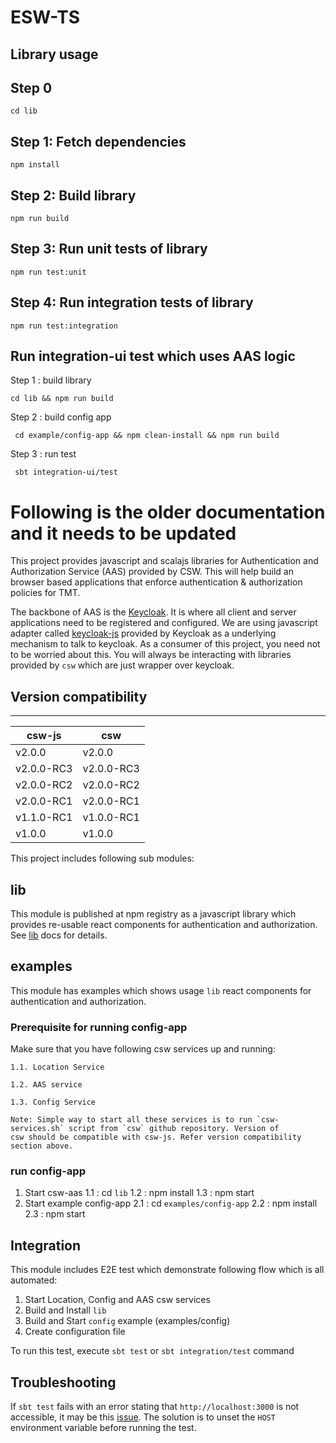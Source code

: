 # ESW-TS

## Library usage

## Step 0
```
cd lib 
```
## Step 1: Fetch dependencies

```
npm install
```

## Step 2: Build library

```
npm run build
```

## Step 3: Run unit tests of library

```
npm run test:unit
```

## Step 4: Run integration tests of library

```
npm run test:integration
```

## Run integration-ui test which uses AAS logic

Step 1 : build library

```
cd lib && npm run build
```

Step 2 : build config app

```
 cd example/config-app && npm clean-install && npm run build
```

Step 3 : run test

```
 sbt integration-ui/test
```

# Following is the older documentation and it needs to be updated

This project provides javascript and scalajs libraries for Authentication and Authorization Service (AAS) provided by CSW.
This will help build an browser based applications that enforce authentication & authorization policies for TMT.

The backbone of AAS is the [Keycloak](https://www.keycloak.org/documentation.html). It is where all client and server applications need to be registered and configured.
We are using javascript adapter called [keycloak-js](https://www.npmjs.com/package/keycloak-js) provided by Keycloak as a underlying mechanism to talk to keycloak.
As a consumer of this project, you need not to be worried about this. You will always be interacting with libraries provided by `csw` which are just wrapper over keycloak.

## Version compatibility

---

| csw-js     | csw        |
| ---------- | ---------- |
| v2.0.0     | v2.0.0     |
| v2.0.0-RC3 | v2.0.0-RC3 |
| v2.0.0-RC2 | v2.0.0-RC2 |
| v2.0.0-RC1 | v2.0.0-RC1 |
| v1.1.0-RC1 | v1.0.0-RC1 |
| v1.0.0     | v1.0.0     |

This project includes following sub modules:

## lib

This module is published at npm registry as a javascript library which provides re-usable react components for authentication and authorization.
See [lib](https://tmtsoftware.github.io/csw-js/1.0.0/aas/csw-aas-js) docs for details.

## examples

This module has examples which shows usage `lib` react components for authentication and authorization.

### Prerequisite for running config-app

Make sure that you have following csw services up and running:

    1.1. Location Service

    1.2. AAS service

    1.3. Config Service

    Note: Simple way to start all these services is to run `csw-services.sh` script from `csw` github repository. Version of
    csw should be compatible with csw-js. Refer version compatibility section above.

### run config-app

1. Start csw-aas
   1.1 : cd `lib`
   1.2 : npm install
   1.3 : npm start
2. Start example config-app
   2.1 : cd `examples/config-app`
   2.2 : npm install
   2.3 : npm start

## Integration

This module includes E2E test which demonstrate following flow which is all automated:

1. Start Location, Config and AAS csw services
2. Build and Install `lib`
3. Build and Start `config` example (examples/config)
4. Create configuration file

To run this test, execute `sbt test` or `sbt integration/test` command

## Troubleshooting

If `sbt test` fails with an error stating that `http://localhost:3000` is not accessible, it may be this [issue](https://github.com/facebook/create-react-app/issues/2844).
The solution is to unset the `HOST` environment variable before running the test.
